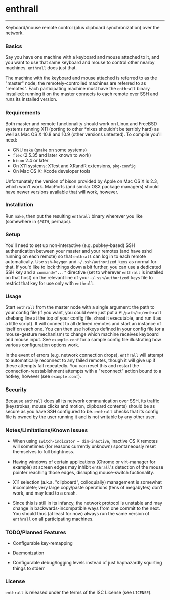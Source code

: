 # enthrall
--------

Keyboard/mouse remote control (plus clipboard synchronization) over
the network.

### Basics

Say you have one machine with a keyboard and mouse attached to it, and
you want to use that same keyboard and mouse to control other nearby
machines.  `enthrall` does just that.

The machine with the keyboard and mouse attached is referred to as the
"master" node; the remotely-controlled machines are referred to as
"remotes".  Each participating machine must have the `enthrall` binary
installed; running it on the master connects to each remote over SSH
and runs its installed version.

### Requirements

Both master and remote functionality should work on Linux and FreeBSD
systems running X11 (porting to other *nixes shouldn't be terribly
hard) as well as Mac OS X 10.8 and 10.9 (other versions untested).  To
compile you'll need:

 - GNU `make` (`gmake` on some systems)
 - `flex` (2.5.35 and later known to work)
 - `bison` 2.4 or later
 - On X11 systems: XTest and XRandR extensions, `pkg-config`
 - On Mac OS X: Xcode developer tools

Unfortunately the version of bison provided by Apple on Mac OS X is
2.3, which won't work.  MacPorts (and similar OSX package managers)
should have newer versions available that will work, however.

### Installation

Run `make`, then put the resulting `enthrall` binary wherever you like
(somewhere in `$PATH`, perhaps).

### Setup

You'll need to set up non-interactive (e.g. pubkey-based) SSH
authentication between your master and your remotes (and have sshd
running on each remote) so that `enthrall` can log in to each remote
automatically.  Use `ssh-keygen` and `~/.ssh/authorized_keys` as
normal for that.  If you'd like to lock things down a bit further, you
can use a dedicated SSH key and a `command="..."` directive (set to
wherever `enthrall` is installed on that host) on the relevant line of
your `~/.ssh/authorized_keys` file to restrict that key for use only
with `enthrall`.

### Usage

Start `enthrall` from the master node with a single argument: the path
to your config file (if you want, you could even just put a
`#!/path/to/enthrall` shebang line at the top of your config file,
`chmod` it executable, and run it as a little script).  It will
connect to all defined remotes and start an instance of itself on each
one.  You can then use hotkeys defined in your config file (or a
mouse-gesture mechanism) to change which machine receives keyboard and
mouse input.  See `example.conf` for a sample config file illustrating
how various configuration options work.

In the event of errors (e.g. network connection drops), `enthrall`
will attempt to automatically reconnect to any failed remotes, though
it will give up if these attempts fail repeatedly.  You can reset this
and restart the connection-reestablishment attempts with a "reconnect"
action bound to a hotkey, however (see `example.conf`).

### Security

Because `enthrall` does all its network communication over SSH, its
traffic (keystrokes, mouse clicks and motion, clipboard contents)
should be as secure as you have SSH configured to be.  `enthrall`
checks that its config file is owned by the user running it and is not
writable by any other user.

### Notes/Limitations/Known Issues

 - When using `switch-indicator = dim-inactive`, inactive OS X remotes
   will sometimes (for reasons currently unknown) spontaneously reset
   themselves to full brightness.

 - Having windows of certain applications (Chrome or virt-manager for
   example) at screen edges may inhibit `enthrall`'s detection of the
   mouse pointer reaching those edges, disrupting mouse-switch
   fuctionality.

 - X11 selection (a.k.a. "clipboard", colloquially) management is
   somewhat incomplete; very large copy/paste operations (tens of
   megabytes) don't work, and may lead to a crash.

 - Since this is still in its infancy, the network protocol is
   unstable and may change in backwards-incompatible ways from one
   commit to the next.  You should thus (at least for now) always run
   the same version of `enthrall` on all participating machines.

### TODO/Planned Features

 - Configurable key-remapping

 - Daemonization

 - Configurable debug/logging levels instead of just haphazardly
   squirting things to stderr

### License

`enthrall` is released under the terms of the ISC License (see
`LICENSE`).
